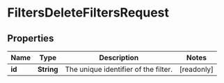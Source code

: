 

# FiltersDeleteFiltersRequest


## Properties

| Name | Type | Description | Notes |
|------------ | ------------- | ------------- | -------------|
|**id** | **String** | The unique identifier of the filter. |  [readonly] |



